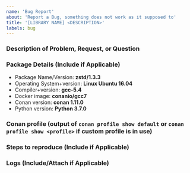```yaml
---
name: 'Bug Report'
about: 'Report a Bug, something does not work as it supposed to'
title: '[LIBRARY NAME] <DESCRIPTION>'
labels: bug
---
```


### Description of Problem, Request, or Question

### Package Details (Include if Applicable)
* Package Name/Version: **zstd/1.3.3**
* Operating System+version: **Linux Ubuntu 16.04**
* Compiler+version: **gcc-5.4**
* Docker image: **conanio/gcc7**
* Conan version: **conan 1.11.0**
* Python version: **Python 3.7.0**

### Conan profile (output of `conan profile show default` or `conan profile show <profile>` if custom profile is in use)

### Steps to reproduce (Include if Applicable)

### Logs (Include/Attach if Applicable)
